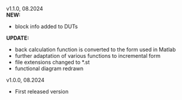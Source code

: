 v1.1.0, 08.2024\
**NEW:**
- block info added to DUTs

**UPDATE:**
- back calculation function is converted to the form used in Matlab
- further adaptation of various functions to incremental form
- file extensions changed to *.st
- functional diagram redrawn

v1.0.0, 08.2024
- First released version